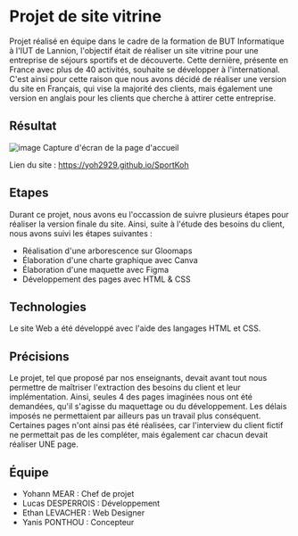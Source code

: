 # Projet de site vitrine
Projet réalisé en équipe dans le cadre de la formation de BUT Informatique à l'IUT de Lannion, l'objectif était de réaliser un site vitrine pour une entreprise de séjours sportifs et de découverte. Cette dernière, présente en France avec plus de 40 activités, souhaite se développer à l'international. C'est ainsi pour cette raison que nous avons décidé de réaliser une version du site en Français, qui vise la majorité des clients, mais également une version en anglais pour les clients que cherche à attirer cette entreprise.


## Résultat
![image](https://github.com/Yoh2929/SportKoh/assets/115641721/b73b5bfc-524c-48b9-8222-b45d92d5a4ef)
Capture d'écran de la page d'accueil

Lien du site : https://yoh2929.github.io/SportKoh


## Etapes
Durant ce projet, nous avons eu l'occassion de suivre plusieurs étapes pour réaliser la version finale du site. Ainsi, suite à l'étude des besoins du client, nous avons suivi les étapes suivantes : 
- Réalisation d'une arborescence sur Gloomaps
- Élaboration d'une charte graphique avec Canva
- Élaboration d'une maquette avec Figma
- Développement des pages avec HTML & CSS

## Technologies
Le site Web a été développé avec l'aide des langages HTML et CSS.

## Précisions
Le projet, tel que proposé par nos enseignants, devait avant tout nous permettre de maîtriser l'extraction des besoins du client et leur implémentation. Ainsi, seules 4 des pages imaginées nous ont été demandées, qu'il s'agisse du maquettage ou du développement. Les délais imposés ne permettaient par ailleurs pas un travail plus conséquent.
Certaines pages n'ont ainsi pas été réalisées, car l'interview du client fictif ne permettait pas de les compléter, mais également car chacun devait réaliser UNE page.

## Équipe
- Yohann MEAR : Chef de projet
- Lucas DESPERROIS : Développement
- Ethan LEVACHER : Web Designer
- Yanis PONTHOU : Concepteur
